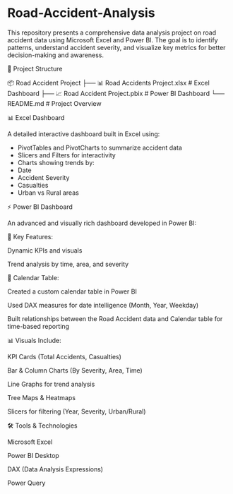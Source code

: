 # Road-Accident-Analysis
This repository presents a comprehensive data analysis project on road accident data using Microsoft Excel and Power BI. The goal is to identify patterns, understand accident severity, and visualize key metrics for better decision-making and awareness.

📁 Project Structure

📦 Road Accident Project
├── 📊 Road Accidents Project.xlsx          # Excel Dashboard
├── 📈 Road Accident Project.pbix           # Power BI Dashboard
└── README.md                              # Project Overview

📊 Excel Dashboard

A detailed interactive dashboard built in Excel using:
 - PivotTables and PivotCharts to summarize accident data
 - Slicers and Filters for interactivity
 - Charts showing trends by:
  -  Date
  -  Accident Severity
  -  Casualties
  -  Urban vs Rural areas

⚡ Power BI Dashboard

An advanced and visually rich dashboard developed in Power BI:

📌 Key Features:

Dynamic KPIs and visuals

Trend analysis by time, area, and severity

📆 Calendar Table:

Created a custom calendar table in Power BI

Used DAX measures for date intelligence (Month, Year, Weekday)

Built relationships between the Road Accident data and Calendar table for time-based reporting

📊 Visuals Include:

KPI Cards (Total Accidents, Casualties)

Bar & Column Charts (By Severity, Area, Time)

Line Graphs for trend analysis

Tree Maps & Heatmaps

Slicers for filtering (Year, Severity, Urban/Rural)

🛠 Tools & Technologies

Microsoft Excel

Power BI Desktop

DAX (Data Analysis Expressions)

Power Query
